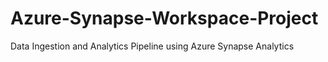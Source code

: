 # Azure-Synapse-Workspace-Project
Data Ingestion and Analytics Pipeline using Azure Synapse Analytics
